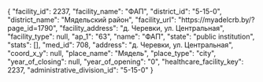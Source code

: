 {
    "facility_id": 2237,
    "facility_name": "ФАП",
    "district_id": "5-15-0",
    "district_name": "Мядельский район",
    "facility_url": "https:\/\/myadelcrb.by\/?page_id=1790",
    "facility_address": "д. Черевки, ул. Центральная",
    "facility_type": null,
    "ap_1": "63",
    "name": "ФАП",
    "state": "public institution",
    "stats": [],
    "med_id": 708,
    "address": "д. Черевки, ул. Центральная",
    "coord_x_y": null,
    "place_name": "Мядель",
    "place_type": "city",
    "year_of_closing": null,
    "year_of_opening": "0",
    "healthcare_facility_key": 2237,
    "administrative_division_id": "5-15-0"
}